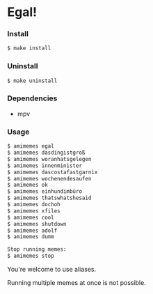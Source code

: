 # Egal!

### Install
```bash
$ make install
```

### Uninstall
```bash
$ make uninstall
```

### Dependencies
* mpv

### Usage
```bash
$ amimemes egal
$ amimemes dasdingistgroß
$ amimemes woranhatsgelegen
$ amimemes innenminister
$ amimemes dascostafastgarnix
$ amimemes wochenendesaufen
$ amimemes ok
$ amimemes einhundimbüro
$ amimemes thatswhatshesaid
$ amimemes dochoh
$ amimemes xfiles
$ amimemes cool
$ amimemes shutdown
$ amimemes adolf
$ amimemes dumm

Stop running memes:
$ amimemes stop
```

You're welcome to use aliases.

Running multiple memes at once is not possible.

